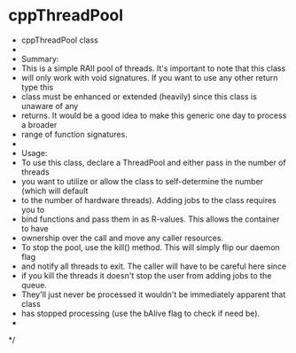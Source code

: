 # cppThreadPool

 * cppThreadPool class
 * 
 * Summary:
 * This is a simple RAII pool of threads.  It's important to note that this class
 * will only work with void signatures.  If you want to use any other return type this 
 * class must be enhanced or extended (heavily) since this class is unaware of any
 * returns.  It would be a good idea to make this generic one day to process a broader
 * range of function signatures.
 *
 * Usage:
 * To use this class, declare a ThreadPool and either pass in the number of threads
 * you want to utilize or allow the class to self-determine the number (which will default
 * to the number of hardware threads).  Adding jobs to the class requires you to 
 * bind functions and pass them in as R-values.  This allows the container to have
 * ownership over the call and move any caller resources.
 * To stop the pool, use the kill() method.  This will simply flip our daemon flag
 * and notify all threads to exit.  The caller will have to be careful here since
 * if you kill the threads it doesn't stop the user from adding jobs to the queue.
 * They'll just never be processed it wouldn't be immediately apparent that class
 * has stopped processing (use the bAlive flag to check if need be).
 * 
 */

